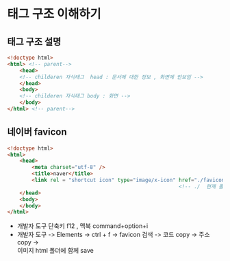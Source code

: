 # 태그 구조 이해하기

## &#x20;태그 구조 설명 &#x20;

```html
<!doctype html>
<html> <!-- parent-->
    <head> 
    <!-- childeren 자식태그  head : 문서에 대한 정보 , 화면에 안보임 -->
    </head>
    <body> 
    <!-- childeren 자식태그 body : 화면 -->
    </body>
</html> <!-- parent-->

```

## 네이버 favicon&#x20;

```html
<!doctype html>
<html>
    <head>
        <meta charset="utf-8" />
        <title>naver</title>
        <link rel = "shortcut icon" type="image/x-icon" href="./favicon.ico?1">
                                                        <!-- ./  현재 폴더 -->
    </head>
    <body>
    </body>
</html>
```

* 개발자 도구  단축키 f12 , 맥북 command+option+i
* 개발자 도구  -> Elements -> ctrl + f  -> favicon 검색 -> 코드 copy ->  주소 copy -> \
  이미지  html 폴더에 함께 save

